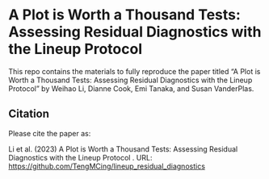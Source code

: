 
<!-- README.md is generated from README.Rmd. Please edit that file -->

# A Plot is Worth a Thousand Tests: Assessing Residual Diagnostics with the Lineup Protocol

This repo contains the materials to fully reproduce the paper titled “A
Plot is Worth a Thousand Tests: Assessing Residual Diagnostics with the
Lineup Protocol” by Weihao Li, Dianne Cook, Emi Tanaka, and Susan
VanderPlas.

## Citation

Please cite the paper as:

Li et al. (2023) A Plot is Worth a Thousand Tests: Assessing Residual
Diagnostics with the Lineup Protocol . URL:
<https://github.com/TengMCing/lineup_residual_diagnostics>
